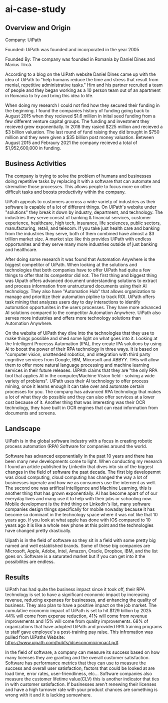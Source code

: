 # ai-case-study

## Overview and Origin
Company: UiPath

Founded: UiPath was founded and incorporated in the year 2005 

Founded By: The company was founded in Romania by Daniel Dines and Marius Tîrcă.

According to a blog on the UiPath website Daniel Dines came up with the idea of UiPath to "help humans reduce the time and stress that result from menial, repetitive administrative tasks." Him and his partner recruited a team of people and they began working as a 10 person team out of an apartment in Romania to try and bring this idea to life. 

When doing my research I could not find how they secured their funding in the beginning. I found the companies history of funding going back to August 2015 when they recieved $1.6 million in inital seed funding from a few different venture capital groups. The funding and investment they recieved grew exponentially. In 2018 they rasied $225 million and recieved a $3 billion valuation. The last round of fund raising they did brought in $750 million and they were given a $35 billion post money valuation. Between August 2015 and Febraury 2021 the company recieved a total of $1,952,600,000 in funding. 

## Business Activities
The company is trying to solve the problem of humans and businesses doing repetitive tasks by replacing it with a software that can automate and stremaline those processes. This allows people to focus more on other difficult tasks and boosts productivity within the company.

UiPath appeals to customers accross a wide variety of industries as their software is capable of a lot of different things. On UiPath's website under "solutions" they break it down by industry, department, and technology. The industries they serve consist of banking & financial services, customer experience, healthcare, high tech, insurance, life sceiences, public sectors, manufacturing, retail, and telecom. If you take just health care and banking from the industries they serve, both of them combined have almost a $3 trillion market size. A market size like this provides UiPath with endless opportunites and they serve many more industries outside of just banking and healthcare.

After doing some research it was found that Automation Anywhere is the biggest competitor of UiPath. When looking at the solutions and technologies that both companies have to offer UiPath had quite a few things to offer that its competitor did not. The first thing and biggest thing was Uipath offers advanced document understanding solutions to extract and process information from unstructured documents using their AI technology. They also have "Automation Hub" that allows organization to manage and prioritize their automation pipline to track ROI. UiPath offers task mining that analyzes users day to day interactions to identify automation opportunites in the users processes. They have more advanced AI solutions compared to the competitor Automation Anywhere. UiPath also serves more industries and offers more technology solutions than Automation Anywhere. 

On the website of UiPath they dive into the technologies that they use to make things possible and shed some light on what goes into it. Looking at the Intelligent Processs Automation (IPA), they create IPA solutions by using Ai to boost the power of their RPA technology in three ways. It is based on "computer vision, unattended robotics, and integration with third party cognitive services from Google, IBM, Micorsoft and ABBYY. THis will allow them to offer more natural language processing and machine learning services in their future releases. UiPAth claims that they are "the only RPA tool that applies AI in the computer/Machine Vision field - solving a wide variety of problems". UiPath uses their AI technology to offer process mining, once it learns enough it can take over and automate certain processes for you. The company has advanced RPA technology that makes a lot of what they do possible and they can also offer services at a lower cost because of it. Another thing that was interesting was their OCR technology, they have built in OCR engines that can read information from documents and screens. 

## Landscape
UiPath is in the global software industry with a focus in creating robotic process automation (RPA) Software for companies around the world. 

Software has advanced exponentially in the past 10 years and there has been many new developments come to light. When conducting my research I found an article published by Linkedin that dives into six of the biggest changes in the field of software the past decade. The first big developemnt was cloud computing, cloud computing has changed the way a lot of businesses ioperate and how we as consumers use the internent as well. The second one was artifical intelligence and Machine Learning, this is another thing that has grown exponentially. AI has become apart of of our everyday lives and many use it to help with their jobs or schooling now. Mobile development is the third thing on Linkedin's list, many software companies design things specifically for mobile nowaday because it has become so dominant in the technology space where it was not like that 10 years ago. If you look at what apple has done with IOS compared to 10 years ago it is like a whole new phone at this point and the technologies have changed pretty drastically. 

Uipath is in the field of software so they sit in a field with some pretty big named and well established brands. Some of these big companies are Microsoft, Apple, Adobe, Intel, Amazon, Oracle, Dropbox, IBM, and the list goes on. Software is a saturated market but if you can get into it the possibilites are endless. 

## Results 
UiPath has had quite the business impact since it took off, their RPA technology is set to have a significant economic impact by increasing revenue, reducing expenses for businesses, and enhancing the quality of business. They also plan to have a positive impact on the job market. The cumulative economic impact of UiPath is set to hit $129 billion by 2025. 44% will come from expense reduction, 41% will come from revenue improvements and 15% will come from quality improvements. 68% of organizations that have adopted UiPath and provided RPA training programs to staff gave employee's a post-training pay raise. This infromation was pulled from UiPaths Website: https://www.uipath.com/hubfs/idceconomicimpact.pdf.

In the field of software, a company can measure its success based on how many licenses they are granting and the overall customer satisfaction. Software has performance metrics that they can use to measure the success and overall user satisfaction, factors that could be looked at are load time, error rates, user-friendliness, etc... Software companies also measure the customer lifetime value(CLV) this is another indicator that ties in with customer satisfaction. If businesses aren't renewing their licenses and have a high turnover rate with your product chances are something is wrong with it and it is lacking somewhere.
